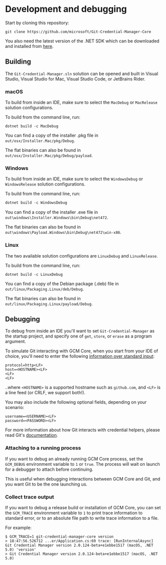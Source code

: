 # Development and debugging

Start by cloning this repository:

```shell
git clone https://github.com/microsoft/Git-Credential-Manager-Core
```

You also need the latest version of the .NET SDK which can be downloaded and installed from [here](https://dotnet.microsoft.com/).

## Building

The `Git-Credential-Manager.sln` solution can be opened and built in Visual Studio, Visual Studio for Mac, Visual Studio Code, or JetBrains Rider.

### macOS

To build from inside an IDE, make sure to select the `MacDebug` or `MacRelease` solution configurations.

To build from the command line, run:

```shell
dotnet build -c MacDebug
```

You can find a copy of the installer .pkg file in `out/osx/Installer.Mac/pkg/Debug`.

The flat binaries can also be found in `out/osx/Installer.Mac/pkg/Debug/payload`.

### Windows

To build from inside an IDE, make sure to select the `WindowsDebug` or `WindowsRelease` solution configurations.

To build from the command line, run:

```powershell
dotnet build -c WindowsDebug
```

You can find a copy of the installer .exe file in `out\windows\Installer.Windows\bin\Debug\net472`.

The flat binaries can also be found in `out\windows\Payload.Windows\bin\Debug\net472\win-x86`.

### Linux

The two available solution configurations are `LinuxDebug` and `LinuxRelease`.

To build from the command line, run:

```shell
dotnet build -c LinuxDebug
```

You can find a copy of the Debian package (.deb) file in `out/linux/Packaging.Linux/deb/Debug`.

The flat binaries can also be found in `out/linux/Packaging.Linux/payload/Debug`.

## Debugging

To debug from inside an IDE you'll want to set `Git-Credential-Manager` as the startup project, and specify one of `get`, `store`, or `erase` as a program argument.

To simulate Git interacting with GCM Core, when you start from your IDE of choice, you'll need to enter the following [information over standard input](https://git-scm.com/docs/git-credential#IOFMT):

```text
protocol=http<LF>
host=<HOSTNAME><LF>
<LF>
<LF>
```

..where `<HOSTNAME>` is a supported hostname such as `github.com`, and `<LF>` is a line feed (or CRLF, we support both!).

You may also include the following optional fields, depending on your scenario:

```text
username=<USERNAME><LF>
password=<PASSWORD><LF>
```

For more information about how Git interacts with credential helpers, please read Git's [documentation](https://git-scm.com/docs/gitcredentials#_custom_helpers).

### Attaching to a running process

If you want to debug an already running GCM Core process, set the `GCM_DEBUG` environment variable to `1` or `true`. The process will wait on launch for a debugger to attach before continuing.

This is useful when debugging interactions between GCM Core and Git, and you want Git to be the one launching us.

### Collect trace output

If you want to debug a release build or installation of GCM Core, you can set the `GCM_TRACE` environment variable to `1` to print trace information to standard error, or to an absolute file path to write trace information to a file.

For example:

```shell
$ GCM_TRACE=1 git-credential-manager-core version
> 18:47:56.526712 ...er/Application.cs:69 trace: [RunInternalAsync] Git Credential Manager version 2.0.124-beta+e1ebbe1517 (macOS, .NET 5.0) 'version'
> Git Credential Manager version 2.0.124-beta+e1ebbe1517 (macOS, .NET 5.0)
```
